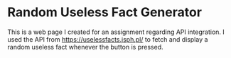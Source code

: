 # Random Useless Fact Generator
This is a web page I created for an assignment regarding API integration. I used the API from https://uselessfacts.jsph.pl/ to fetch and display a random useless fact whenever the button is pressed.
